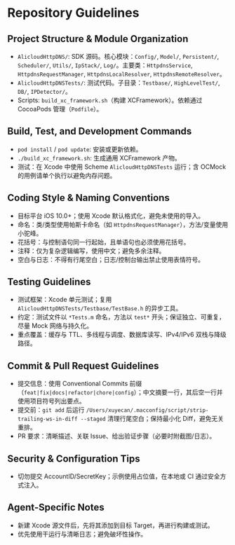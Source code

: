 # Repository Guidelines

## Project Structure & Module Organization
- `AlicloudHttpDNS/`: SDK 源码。核心模块：`Config/`, `Model/`, `Persistent/`, `Scheduler/`, `Utils/`, `IpStack/`, `Log/`。主要类：`HttpdnsService`, `HttpdnsRequestManager`, `HttpdnsLocalResolver`, `HttpdnsRemoteResolver`。
- `AlicloudHttpDNSTests/`: 测试代码。子目录：`Testbase/`, `HighLevelTest/`, `DB/`, `IPDetector/`。
- Scripts: `build_xc_framework.sh`（构建 XCFramework）。依赖通过 CocoaPods 管理（`Podfile`）。

## Build, Test, and Development Commands
- `pod install` / `pod update`: 安装或更新依赖。
- `./build_xc_framework.sh`: 生成通用 XCFramework 产物。
- 测试：在 Xcode 中使用 Scheme `AlicloudHttpDNSTests` 运行；含 OCMock 的用例请单个执行以避免内存问题。

## Coding Style & Naming Conventions
- 目标平台 iOS 10.0+；使用 Xcode 默认格式化，避免未使用的导入。
- 命名：类/类型使用帕斯卡命名（如 `HttpdnsRequestManager`），方法/变量使用小驼峰。
- 花括号：与控制语句同一行起始，且单语句也必须使用花括号。
- 注释：仅为复杂逻辑编写，使用中文；避免多余注释。
- 空白与日志：不得有行尾空白；日志/控制台输出禁止使用表情符号。

## Testing Guidelines
- 测试框架：Xcode 单元测试；复用 `AlicloudHttpDNSTests/Testbase/TestBase.h` 的异步工具。
- 约定：测试文件以 `*Tests.m` 命名，方法以 `test*` 开头；保证独立、可重复，尽量 Mock 网络与持久化。
- 重点覆盖：缓存与 TTL、多线程与调度、数据库读写、IPv4/IPv6 双栈与降级路径。

## Commit & Pull Request Guidelines
- 提交信息：使用 Conventional Commits 前缀（`feat|fix|docs|refactor|chore|config`）；中文摘要一行，其后空一行并使用项目符号列出要点。
- 提交前：`git add` 后运行 `/Users/xuyecan/.macconfig/script/strip-trailing-ws-in-diff --staged` 清理行尾空白；保持最小化 Diff，避免无关重排。
- PR 要求：清晰描述、关联 Issue、给出验证步骤（必要时附截图/日志）。

## Security & Configuration Tips
- 切勿提交 AccountID/SecretKey；示例使用占位值，在本地或 CI 通过安全方式注入。

## Agent-Specific Notes
- 新建 Xcode 源文件后，先将其添加到目标 Target，再进行构建或测试。
- 优先使用干运行与清晰日志；避免破坏性操作。
